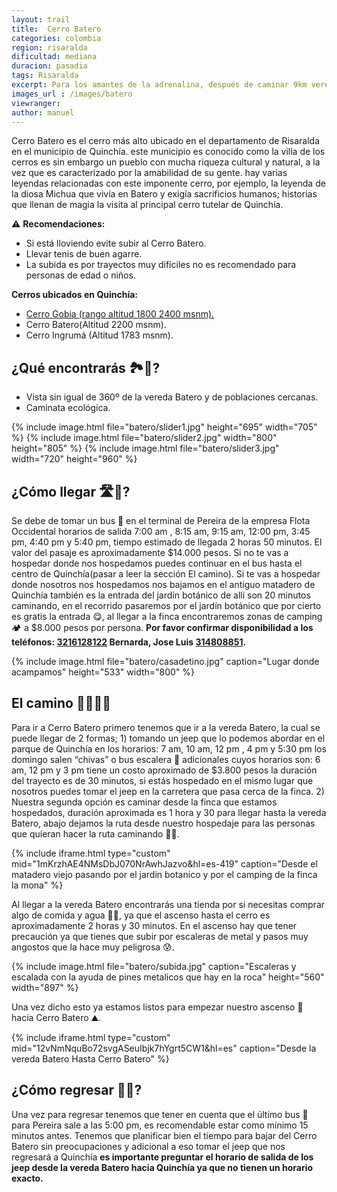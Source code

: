 ```yaml
---
layout: trail
title:  Cerro Batero
categories: colombia 
region: risaralda
dificultad: mediana
duracion: pasadia
tags: Risaralda
excerpt: Para los amantes de la adrenalina, después de caminar 9km veremos una escalada de 150 metros por escalinatas pegadas a la roca  al final todo se recompensa con una linda vista de la villa de los cerros. Duración del trayecto 1 día.
images_url : /images/batero
viewranger: 
author: manuel
---
```

Cerro Batero es el cerro más alto ubicado en  el departamento de Risaralda en el municipio de Quinchía. este municipio es  conocido como la villa de los cerros  es sin embargo un pueblo con mucha riqueza cultural y natural, a la vez que es caracterizado por la amabilidad de su gente.
hay varias leyendas relacionadas con este imponente cerro, por ejemplo, la leyenda de la diosa Michua que vivía en  Batero y exigía sacrificios humanos; historias que llenan de magia la visita al principal cerro tutelar de Quinchía.

⚠️ __Recomendaciones:__
* Si está lloviendo evite subir al Cerro Batero.
* Llevar tenis de buen agarre.
* La subida es por trayectos muy difíciles no es recomendado para personas de edad o niños.

__Cerros ubicados en Quinchía:__
- <a href="https://rutasdelosandes.com/colombia/cerrogobia"> Cerro Gobia (rango altitud  1800  2400 msnm).</a>
- Cerro Batero(Altitud 2200 msnm).
- Cerro Ingrumá (Altitud 1783 msnm).

## ¿Qué encontrarás 🏞👀?
- Vista sin igual de 360º de la vereda Batero y de poblaciones cercanas.
- Caminata ecológica.

<amp-carousel 
    width="800"
    height="600"
    layout="responsive"
    type="slides"
    autoplay
    delay="2000">
    {% include image.html 
        file="batero/slider1.jpg" 
        height="695" 
        width="705"
    %} 
     {% include image.html 
        file="batero/slider2.jpg" 
        width="800"
        height="805"
    %} 
      {% include image.html 
        file="batero/slider3.jpg" 
        width="720"
        height="960"
    %} 
</amp-carousel>

## ¿Cómo llegar 🛣🚌?

Se debe de tomar un bus 🚌 en el terminal de Pereira de la empresa Flota Occidental horarios de salida 7:00 am , 8:15 am, 9:15 am, 12:00 pm, 3:45 pm,  4:40 pm y 5:40 pm, tiempo estimado de llegada 2 horas 50 minutos. El valor del pasaje es aproximadamente $14.000 pesos. 
Si no te vas a hospedar donde nos hospedamos puedes continuar en el bus hasta el centro de Quinchía(pasar a leer la sección El camino). Si te vas a hospedar donde nosotros nos hospedamos nos bajamos en el antiguo matadero de Quinchía también es la entrada del jardín botánico de allí son 20 minutos caminando, en el recorrido pasaremos por el jardín botánico que por cierto es gratis la entrada 😋, al llegar a la finca encontraremos zonas de camping 🏕  a $8.000 pesos por persona.
__Por favor confirmar disponibilidad a los teléfonos: <a href="tel:3216128122">3216128122</a> Bernarda, Jose Luis <a href="tel:314808851">314808851</a>.__


{% include image.html 
   file="batero/casadetino.jpg"
   caption="Lugar donde acampamos"
   height="533" 
   width="800"
%} 

## El camino 🚶🏽🚶🏽

Para ir a Cerro Batero primero tenemos que ir a la vereda Batero, la cual se puede llegar de 2 formas; 1) tomando un jeep que lo podemos abordar en el parque de Quinchía en los horarios:  7 am, 10 am, 12 pm , 4 pm y 5:30 pm los domingo salen “chivas” o bus escalera 🚌 adicionales cuyos horarios son: 6 am, 12 pm y 3 pm tiene un costo aproximado de $3.800 pesos la duración del trayecto es de 30 minutos, si estás hospedado en el mismo lugar que nosotros puedes tomar el jeep en la carretera que pasa cerca de la finca. 2) Nuestra segunda opción es caminar desde la finca que estamos hospedados, duración aproximada es 1 hora y 30 para llegar hasta la vereda Batero, abajo dejamos la ruta desde nuestro hospedaje para las personas que quieran hacer la ruta caminando 🚶🏼.

{% include iframe.html
    type="custom"
    mid="1mKrzhAE4NMsDbJ070NrAwhJazvo&hl=es-419"
    caption="Desde el matadero viejo pasando por el jardin botanico y por el camping de la finca la mona"
%}

Al llegar a la vereda Batero encontrarás una tienda por si necesitas comprar algo  de comida y agua 🍎🍶, ya que el ascenso hasta el cerro es aproximadamente 2 horas y 30 minutos.
En el ascenso hay que tener precaución ya que tienes que subir por escaleras de metal y pasos muy angostos que la hace muy peligrosa 😰.

{% include image.html 
   file="batero/subida.jpg"
   caption="Escaleras y escalada con la ayuda de pines metalicos que hay en la roca"
   height="560" 
   width="897"
%} 

Una vez dicho esto ya estamos listos para empezar nuestro ascenso 🙂 hacia Cerro Batero ⛰.


{% include iframe.html
    type="custom"
    mid="12vNmNquBo72svgASeuIbjk7hYgrt5CW1&hl=es"
    caption="Desde la vereda Batero Hasta Cerro Batero"
%}

## ¿Cómo regresar 🚌🏡?
Una vez para regresar tenemos que  tener en cuenta que el último bus 🚌 para Pereira sale a las 5:00 pm, es recomendable estar como mínimo 15 minutos antes. Tenemos que planificar bien el tiempo  para bajar del Cerro Batero sin preocupaciones y adicional a eso tomar el jeep que nos regresará a Quinchía __es importante preguntar el horario de salida de los jeep desde la vereda Batero hacia Quinchía ya que no tienen un horario exacto.__












